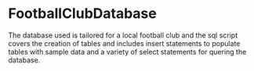 # FootballClubDatabase

The database used is tailored for a local football club and the sql script covers the creation of tables and includes insert statements to populate tables with sample data and a variety of select statements for quering the database.
